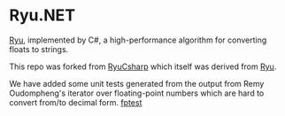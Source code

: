 # Ryu.NET

[Ryu](https://github.com/ulfjack/ryu), implemented by C#, a high-performance algorithm for converting floats to strings.

This repo was forked from  [RyuCsharp](https://github.com/Dogwei/RyuCsharp) which itself was derived from [Ryu](https://github.com/ulfjack/ryu).

We have added some unit tests generated from the output from Remy Oudompheng's iterator over floating-point numbers which are hard to convert from/to decimal form. [fptest](https://github.com/remyoudompheng/fptest)

